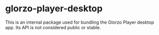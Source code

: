 # glorzo-player-desktop

This is an internal package used for bundling the Glorzo Player desktop app. Its API is not considered public or stable.
